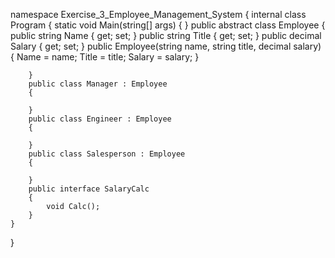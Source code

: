namespace Exercise_3_Employee_Management_System
{
    internal class Program
    {
        static void Main(string[] args)
        {
        }
        public abstract class Employee
        {
            public string Name { get; set; }
            public string Title { get; set; }
            public decimal Salary { get; set; }
            public Employee(string name, string title, decimal salary) 
            {
                Name = name;
                Title = title;
                Salary = salary;
            }

        }
        public class Manager : Employee
        {

        }
        public class Engineer : Employee
        {

        }
        public class Salesperson : Employee
        {

        }
        public interface SalaryCalc
        {
            void Calc();
        }
    }
}
